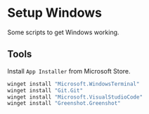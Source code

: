 # Setup Windows

Some scripts to get Windows working.

## Tools

Install `App Installer` from Microsoft Store.


```powershell
winget install "Microsoft.WindowsTerminal"
winget install "Git.Git"
winget install "Microsoft.VisualStudioCode"
winget install "Greenshot.Greenshot"
```
